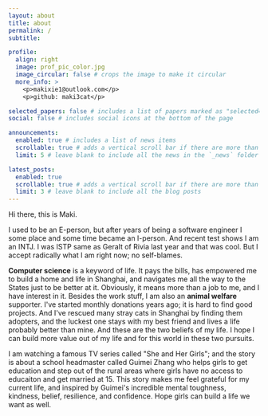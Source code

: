```yaml
---
layout: about
title: about
permalink: /
subtitle:

profile:
  align: right
  image: prof_pic_color.jpg
  image_circular: false # crops the image to make it circular
  more_info: >
    <p>makixie1@outlook.com</p>
    <p>github: maki3cat</p>

selected_papers: false # includes a list of papers marked as "selected={true}"
social: false # includes social icons at the bottom of the page

announcements:
  enabled: true # includes a list of news items
  scrollable: true # adds a vertical scroll bar if there are more than 3 news items
  limit: 5 # leave blank to include all the news in the `_news` folder

latest_posts:
  enabled: true
  scrollable: true # adds a vertical scroll bar if there are more than 3 new posts items
  limit: 3 # leave blank to include all the blog posts
---
```


Hi there, this is Maki.

I used to be an E-person, but after years of being a software engineer I some place and some time became an I-person. And recent test shows I am an INTJ. I was ISTP same as Geralt of Rivia last year and that was cool. But I accept radically what I am right now; no self-blames.

**Computer science** is a keyword of life. It pays the bills, has empowered me to build a home and life in Shanghai, and navigates me all the way to the States just to be better at it. Obviously, it means more than a job to me, and I have interest in it. Besides the work stuff, I am also an **animal welfare** supporter. I've started monthly donations years ago; it is hard to find good projects. And I've rescued many stray cats in Shanghai by finding them adopters, and the luckest one stays with my best friend and lives a life probably better than mine. And these are the two beliefs of my life. I hope I can build more value out of my life and for this world in these two pursuits.

I am watching a famous TV series called "She and Her Girls"; and the story is about a school headmaster called Guimei Zhang who helps girls to get education and step out of the rural areas where girls have no access to educaiton and get married at 15. This story makes me feel grateful for my current life, and inspired by Guimei's incredible mental toughness, kindness, belief, resilience, and confidence. Hope girls can build a life we want as well.
